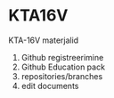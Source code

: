 # KTA16V
KTA-16V materjalid 

1. Github registreerimine
2. Github Education pack
3. repositories/branches
4. edit documents
